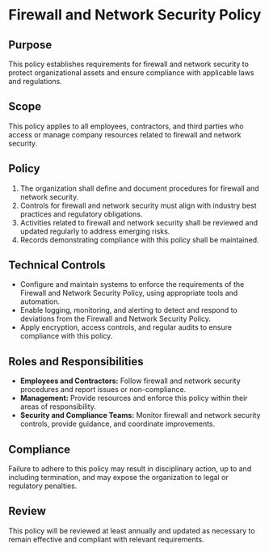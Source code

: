 # Firewall and Network Security Policy

## Purpose

This policy establishes requirements for firewall and network security to protect organizational assets and ensure compliance with applicable laws and regulations.

## Scope

This policy applies to all employees, contractors, and third parties who access or manage company resources related to firewall and network security.

## Policy

1. The organization shall define and document procedures for firewall and network security.
2. Controls for firewall and network security must align with industry best practices and regulatory obligations.
3. Activities related to firewall and network security shall be reviewed and updated regularly to address emerging risks.
4. Records demonstrating compliance with this policy shall be maintained.

## Technical Controls

- Configure and maintain systems to enforce the requirements of the Firewall and Network Security Policy, using appropriate tools and automation.
- Enable logging, monitoring, and alerting to detect and respond to deviations from the Firewall and Network Security Policy.
- Apply encryption, access controls, and regular audits to ensure compliance with this policy.

## Roles and Responsibilities

- **Employees and Contractors:** Follow firewall and network security procedures and report issues or non-compliance.
- **Management:** Provide resources and enforce this policy within their areas of responsibility.
- **Security and Compliance Teams:** Monitor firewall and network security controls, provide guidance, and coordinate improvements.

## Compliance

Failure to adhere to this policy may result in disciplinary action, up to and including termination, and may expose the organization to legal or regulatory penalties.

## Review

This policy will be reviewed at least annually and updated as necessary to remain effective and compliant with relevant requirements.
